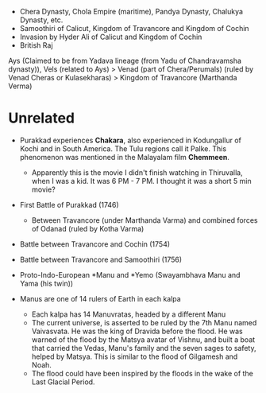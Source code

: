 - Chera Dynasty, Chola Empire (maritime), Pandya Dynasty, Chalukya Dynasty, etc.
- Samoothiri of Calicut, Kingdom of Travancore and Kingdom of Cochin
- Invasion by Hyder Ali of Calicut and Kingdom of Cochin
- British Raj


Ays (Claimed to be from Yadava lineage (from Yadu of Chandravamsha dynasty)), Vels (related to Ays) > Venad (part of Chera/Perumals) (ruled by Venad Cheras or Kulasekharas) > Kingdom of Travancore (Marthanda Verma)



# Unrelated
- Purakkad experiences **Chakara**, also experienced in Kodungallur of Kochi and in South America. The Tulu regions call it Palke. This phenomenon was mentioned in the Malayalam film **Chemmeen**.
	- Apparently this is the movie I didn't finish watching in Thiruvalla, when I was a kid. It was 6 PM - 7 PM. I thought it was a short 5 min movie?
- First Battle of Purakkad (1746)
	- Between Travancore (under Marthanda Varma) and combined forces of Odanad (ruled by Kotha Varma)
- Battle between Travancore and Cochin (1754)
- Battle between Travancore and Samoothiri (1756)


- Proto-Indo-European \*Manu and \*Yemo (Swayambhava Manu and Yama (his twin))
- Manus are one of 14 rulers of Earth in each kalpa
	- Each kalpa has 14 Manuvratas, headed by a different Manu
	- The current universe, is asserted to be ruled by the 7th Manu named Vaivasvata.  He was the king of Dravida before the flood. He was warned of the flood by the Matsya avatar of Vishnu, and built a boat that carried the Vedas, Manu's family and the seven sages to safety, helped by Matsya. This is similar to the flood of Gilgamesh and Noah.
	- The flood could have been inspired by the floods in the wake of the Last Glacial Period.